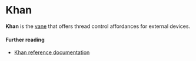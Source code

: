 # Khan

**Khan** is the [vane](/glossary/vane) that offers thread control affordances for external devices.

#### Further reading

- [Khan reference documentation](/system/kernel/khan)


